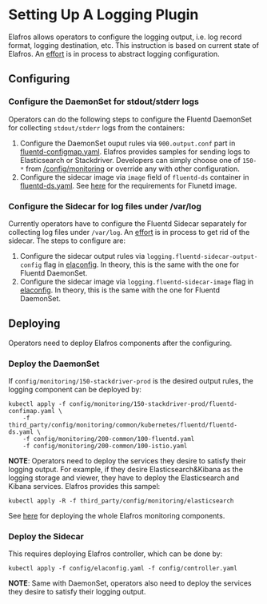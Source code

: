 # Setting Up A Logging Plugin

Elafros allows operators to configure the logging output, i.e. log
record format, logging destination, etc. This
instruction is based on current state of Elafros. An
[effort](https://github.com/elafros/elafros/issues/906)
is in process to abstract logging configuration.

## Configuring

### Configure the DaemonSet for stdout/stderr logs

Operators can do the following steps to configure the Fluentd DaemonSet for
collecting `stdout/stderr` logs from the containers:

1. Configure the DaemonSet ouput rules via `900.output.conf` part in
   [fluentd-configmap.yaml](/config/monitoring/fluentd-configmap.yaml).
   Elafros provides samples for sending logs to Elasticsearch or Stackdriver.
   Developers can simply choose one of `150-*` from
   [/config/monitoring](/config/monitoring) or override any with other
   configuration.
1. Configure the sidecar image via `image` field of `fluentd-ds` container
   in [fluentd-ds.yaml](/third_party/config/monitoring/common/fluentd/fluentd-ds.yaml).
   See [here](/image/fluentd/README.md) for the requirements for Flunetd image.

### Configure the Sidecar for log files under /var/log

Currently operators have to configure the Fluentd Sidecar separately for
collecting log files under `/var/log`. An
[effort](https://github.com/elafros/elafros/issues/818)
is in process to get rid of the sidecar. The steps to configure are:

1. Configure the sidecar output rules via `logging.fluentd-sidecar-output-config`
   flag in [elaconfig](/config/elaconfig.yaml). In theory, this is the same
   with the one for Fluentd DaemonSet.
2. Configure the sidecar image via `logging.fluentd-sidecar-image` flag in
   [elaconfig](/config/elaconfig.yaml). In theory, this is the same
   with the one for Fluentd DaemonSet.

## Deploying

Operators need to deploy Elafros components after the configuring.

### Deploy the DaemonSet

If `config/monitoring/150-stackdriver-prod` is the desired output rules,
the logging component can be deployed by:

```shell
kubectl apply -f config/monitoring/150-stackdriver-prod/fluentd-confimap.yaml \
    -f third_party/config/monitoring/common/kubernetes/fluentd/fluentd-ds.yaml \
    -f config/monitoring/200-common/100-fluentd.yaml
    -f config/monitoring/200-common/100-istio.yaml
```

**NOTE**: Operators need to deploy the services they desire to satisfy their
logging output. For example, if they desire Elasticsearch&Kibana as the logging
storage and viewer, they have to deploy the Elasticsearch and Kibana services.
Elafros provides this sampel:

```shell
kubectl apply -R -f third_party/config/monitoring/elasticsearch
```

See [here](/config/monitoring/README.md) for deploying the whole Elafros
monitoring components.

### Deploy the Sidecar

This requires deploying Elafros controller, which can be done by:

```shell
kubectl apply -f config/elaconfig.yaml -f config/controller.yaml
```

**NOTE**: Same with DaemonSet, operators also need to deploy the services they
desire to satisfy their logging output.
